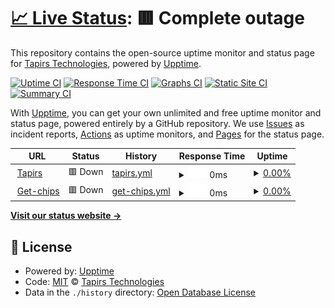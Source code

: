 # [📈 Live Status](https://tapirs.github.io/uptime): <!--live status--> **🟥 Complete outage**

This repository contains the open-source uptime monitor and status page for [Tapirs Technologies](https://tapirs.co.uk), powered by [Upptime](https://github.com/upptime/upptime).

[![Uptime CI](https://github.com/koj-co/upptime/workflows/Uptime%20CI/badge.svg)](https://github.com/koj-co/upptime/actions?query=workflow%3A%22Uptime+CI%22)
[![Response Time CI](https://github.com/koj-co/upptime/workflows/Response%20Time%20CI/badge.svg)](https://github.com/koj-co/upptime/actions?query=workflow%3A%22Response+Time+CI%22)
[![Graphs CI](https://github.com/koj-co/upptime/workflows/Graphs%20CI/badge.svg)](https://github.com/koj-co/upptime/actions?query=workflow%3A%22Graphs+CI%22)
[![Static Site CI](https://github.com/koj-co/upptime/workflows/Static%20Site%20CI/badge.svg)](https://github.com/koj-co/upptime/actions?query=workflow%3A%22Static+Site+CI%22)
[![Summary CI](https://github.com/koj-co/upptime/workflows/Summary%20CI/badge.svg)](https://github.com/koj-co/upptime/actions?query=workflow%3A%22Summary+CI%22)

With [Upptime](https://upptime.js.org), you can get your own unlimited and free uptime monitor and status page, powered entirely by a GitHub repository. We use [Issues](https://github.com/tapirs/upptime/issues) as incident reports, [Actions](https://github.com/tapirs/upptime/actions) as uptime monitors, and [Pages](https://tapirs.github.io/upptime) for the status page.

<!--start: status pages-->
<!-- This summary is generated by Upptime (https://github.com/upptime/upptime) -->
<!-- Do not edit this manually, your changes will be overwritten -->
<!-- prettier-ignore -->
| URL | Status | History | Response Time | Uptime |
| --- | ------ | ------- | ------------- | ------ |
| <img alt="" src="https://icons.duckduckgo.com/ip3/www.tapirs.co.uk.ico" height="13"> [Tapirs](https://www.tapirs.co.uk) | 🟥 Down | [tapirs.yml](https://github.com/tapirs/uptime/commits/HEAD/history/tapirs.yml) | <details><summary><img alt="Response time graph" src="./graphs/tapirs/response-time-week.png" height="20"> 0ms</summary><br><a href="https://uptime.tapirs.co.uk/history/tapirs"><img alt="Response time 523" src="https://img.shields.io/endpoint?url=https%3A%2F%2Fraw.githubusercontent.com%2Ftapirs%2Fuptime%2FHEAD%2Fapi%2Ftapirs%2Fresponse-time.json"></a><br><a href="https://uptime.tapirs.co.uk/history/tapirs"><img alt="24-hour response time 0" src="https://img.shields.io/endpoint?url=https%3A%2F%2Fraw.githubusercontent.com%2Ftapirs%2Fuptime%2FHEAD%2Fapi%2Ftapirs%2Fresponse-time-day.json"></a><br><a href="https://uptime.tapirs.co.uk/history/tapirs"><img alt="7-day response time 0" src="https://img.shields.io/endpoint?url=https%3A%2F%2Fraw.githubusercontent.com%2Ftapirs%2Fuptime%2FHEAD%2Fapi%2Ftapirs%2Fresponse-time-week.json"></a><br><a href="https://uptime.tapirs.co.uk/history/tapirs"><img alt="30-day response time 0" src="https://img.shields.io/endpoint?url=https%3A%2F%2Fraw.githubusercontent.com%2Ftapirs%2Fuptime%2FHEAD%2Fapi%2Ftapirs%2Fresponse-time-month.json"></a><br><a href="https://uptime.tapirs.co.uk/history/tapirs"><img alt="1-year response time 0" src="https://img.shields.io/endpoint?url=https%3A%2F%2Fraw.githubusercontent.com%2Ftapirs%2Fuptime%2FHEAD%2Fapi%2Ftapirs%2Fresponse-time-year.json"></a></details> | <details><summary><a href="https://uptime.tapirs.co.uk/history/tapirs">0.00%</a></summary><a href="https://uptime.tapirs.co.uk/history/tapirs"><img alt="All-time uptime 64.25%" src="https://img.shields.io/endpoint?url=https%3A%2F%2Fraw.githubusercontent.com%2Ftapirs%2Fuptime%2FHEAD%2Fapi%2Ftapirs%2Fuptime.json"></a><br><a href="https://uptime.tapirs.co.uk/history/tapirs"><img alt="24-hour uptime 0.00%" src="https://img.shields.io/endpoint?url=https%3A%2F%2Fraw.githubusercontent.com%2Ftapirs%2Fuptime%2FHEAD%2Fapi%2Ftapirs%2Fuptime-day.json"></a><br><a href="https://uptime.tapirs.co.uk/history/tapirs"><img alt="7-day uptime 0.00%" src="https://img.shields.io/endpoint?url=https%3A%2F%2Fraw.githubusercontent.com%2Ftapirs%2Fuptime%2FHEAD%2Fapi%2Ftapirs%2Fuptime-week.json"></a><br><a href="https://uptime.tapirs.co.uk/history/tapirs"><img alt="30-day uptime 0.00%" src="https://img.shields.io/endpoint?url=https%3A%2F%2Fraw.githubusercontent.com%2Ftapirs%2Fuptime%2FHEAD%2Fapi%2Ftapirs%2Fuptime-month.json"></a><br><a href="https://uptime.tapirs.co.uk/history/tapirs"><img alt="1-year uptime 0.00%" src="https://img.shields.io/endpoint?url=https%3A%2F%2Fraw.githubusercontent.com%2Ftapirs%2Fuptime%2FHEAD%2Fapi%2Ftapirs%2Fuptime-year.json"></a></details>
| <img alt="" src="https://icons.duckduckgo.com/ip3/www.get-chips.co.uk.ico" height="13"> [Get-chips](https://www.get-chips.co.uk) | 🟥 Down | [get-chips.yml](https://github.com/tapirs/uptime/commits/HEAD/history/get-chips.yml) | <details><summary><img alt="Response time graph" src="./graphs/get-chips/response-time-week.png" height="20"> 0ms</summary><br><a href="https://uptime.tapirs.co.uk/history/get-chips"><img alt="Response time 505" src="https://img.shields.io/endpoint?url=https%3A%2F%2Fraw.githubusercontent.com%2Ftapirs%2Fuptime%2FHEAD%2Fapi%2Fget-chips%2Fresponse-time.json"></a><br><a href="https://uptime.tapirs.co.uk/history/get-chips"><img alt="24-hour response time 0" src="https://img.shields.io/endpoint?url=https%3A%2F%2Fraw.githubusercontent.com%2Ftapirs%2Fuptime%2FHEAD%2Fapi%2Fget-chips%2Fresponse-time-day.json"></a><br><a href="https://uptime.tapirs.co.uk/history/get-chips"><img alt="7-day response time 0" src="https://img.shields.io/endpoint?url=https%3A%2F%2Fraw.githubusercontent.com%2Ftapirs%2Fuptime%2FHEAD%2Fapi%2Fget-chips%2Fresponse-time-week.json"></a><br><a href="https://uptime.tapirs.co.uk/history/get-chips"><img alt="30-day response time 0" src="https://img.shields.io/endpoint?url=https%3A%2F%2Fraw.githubusercontent.com%2Ftapirs%2Fuptime%2FHEAD%2Fapi%2Fget-chips%2Fresponse-time-month.json"></a><br><a href="https://uptime.tapirs.co.uk/history/get-chips"><img alt="1-year response time 0" src="https://img.shields.io/endpoint?url=https%3A%2F%2Fraw.githubusercontent.com%2Ftapirs%2Fuptime%2FHEAD%2Fapi%2Fget-chips%2Fresponse-time-year.json"></a></details> | <details><summary><a href="https://uptime.tapirs.co.uk/history/get-chips">0.00%</a></summary><a href="https://uptime.tapirs.co.uk/history/get-chips"><img alt="All-time uptime 46.14%" src="https://img.shields.io/endpoint?url=https%3A%2F%2Fraw.githubusercontent.com%2Ftapirs%2Fuptime%2FHEAD%2Fapi%2Fget-chips%2Fuptime.json"></a><br><a href="https://uptime.tapirs.co.uk/history/get-chips"><img alt="24-hour uptime 0.00%" src="https://img.shields.io/endpoint?url=https%3A%2F%2Fraw.githubusercontent.com%2Ftapirs%2Fuptime%2FHEAD%2Fapi%2Fget-chips%2Fuptime-day.json"></a><br><a href="https://uptime.tapirs.co.uk/history/get-chips"><img alt="7-day uptime 0.00%" src="https://img.shields.io/endpoint?url=https%3A%2F%2Fraw.githubusercontent.com%2Ftapirs%2Fuptime%2FHEAD%2Fapi%2Fget-chips%2Fuptime-week.json"></a><br><a href="https://uptime.tapirs.co.uk/history/get-chips"><img alt="30-day uptime 0.00%" src="https://img.shields.io/endpoint?url=https%3A%2F%2Fraw.githubusercontent.com%2Ftapirs%2Fuptime%2FHEAD%2Fapi%2Fget-chips%2Fuptime-month.json"></a><br><a href="https://uptime.tapirs.co.uk/history/get-chips"><img alt="1-year uptime 0.00%" src="https://img.shields.io/endpoint?url=https%3A%2F%2Fraw.githubusercontent.com%2Ftapirs%2Fuptime%2FHEAD%2Fapi%2Fget-chips%2Fuptime-year.json"></a></details>

<!--end: status pages-->

[**Visit our status website →**](https://tapirs.github.io/uptime)

## 📄 License

- Powered by: [Upptime](https://github.com/upptime/upptime)
- Code: [MIT](./LICENSE) © [Tapirs Technologies](https://tapirs.co.uk)
- Data in the `./history` directory: [Open Database License](https://opendatacommons.org/licenses/odbl/1-0/)

